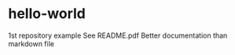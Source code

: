 hello-world
===========

1st repository example
  See README.pdf
Better documentation than markdown file
